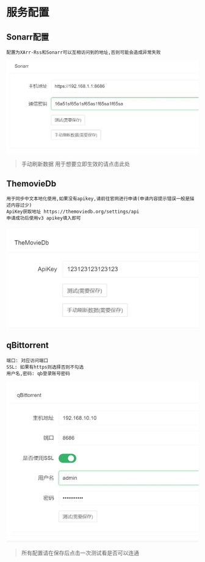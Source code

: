 # 服务配置

## Sonarr配置
    配置为XArr-Rss和Sonarr可以互相访问到的地址,否则可能会造成异常失败
![img_1.png](../assets/img_1222.png)
> 手动刷新数据 用于想要立即生效的请点击此处
## ThemovieDb
    用于同步中文本地化使用,如果没有apikey,请前往官网进行申请(申请内容提示错误一般是描述内容过少)
    ApiKey获取地址 https://themoviedb.org/settings/api
    申请成功后使用v3 apikey填入即可
![img_2.png](../assets/img_2.png)
## qBittorrent
    端口: 对应访问端口
    SSL: 如果有https则选择否则不勾选
    用户名,密码: qb登录账号密码
![img_3.png](../assets/img_3.png)

> 所有配置请在保存后点击一次测试看是否可以连通
